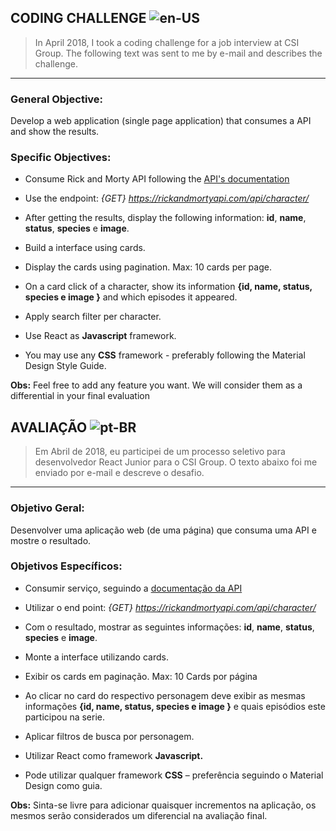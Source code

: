 ## CODING CHALLENGE ![en-US](https://github.com/lbcosta/rick-morty-react-app/raw/master/united-states-flag.png)

> In April 2018, I took a coding challenge for a job interview at CSI Group. The following text was sent to me by e-mail and describes the challenge.

---

### General Objective:

Develop a web application (single page application) that consumes a API and show the results.

### Specific Objectives:

- Consume Rick and Morty API following the [API's documentation](https://rickandmortyapi.com/documentation/)

- Use the endpoint: _{GET} https://rickandmortyapi.com/api/character/_

- After getting the results, display the following information: **id**, **name**, **status**, **species** e **image**.

- Build a interface using cards.

- Display the cards using pagination. Max: 10 cards per page.

- On a card click of a character, show its information **{id, name, status, species e image }** and which episodes it appeared.

- Apply search filter per character.

- Use React as **Javascript** framework.

- You may use any **CSS** framework - preferably following the Material Design Style Guide.

**Obs:** Feel free to add any feature you want. We will consider them as a differential in your final evaluation

## AVALIAÇÃO ![pt-BR](https://github.com/lbcosta/rick-morty-react-app/raw/master/brazil-flag.png)

> Em Abril de 2018, eu participei de um processo seletivo para desenvolvedor React Junior para o CSI Group. O texto abaixo foi me enviado por e-mail e descreve o desafio.

---

### Objetivo Geral:

Desenvolver uma aplicação web (de uma página) que consuma uma API e
mostre o resultado.

### Objetivos Específicos:

- Consumir serviço, seguindo a [documentação da API](https://rickandmortyapi.com/documentation/)

- Utilizar o end point: _{GET} https://rickandmortyapi.com/api/character/_

- Com o resultado, mostrar as seguintes informações: **id**, **name**, **status**, **species** e **image**.

- Monte a interface utilizando cards.

- Exibir os cards em paginação. Max: 10 Cards por página

- Ao clicar no card do respectivo personagem deve exibir as mesmas informações **{id, name, status, species e image }** e quais episódios este participou na serie.

- Aplicar filtros de busca por personagem.

- Utilizar React como framework **Javascript.**

- Pode utilizar qualquer framework **CSS** – preferência seguindo o Material
  Design como guia.

**Obs:** Sinta-se livre para adicionar quaisquer incrementos na aplicação, os mesmos
serão considerados um diferencial na avaliação final.
